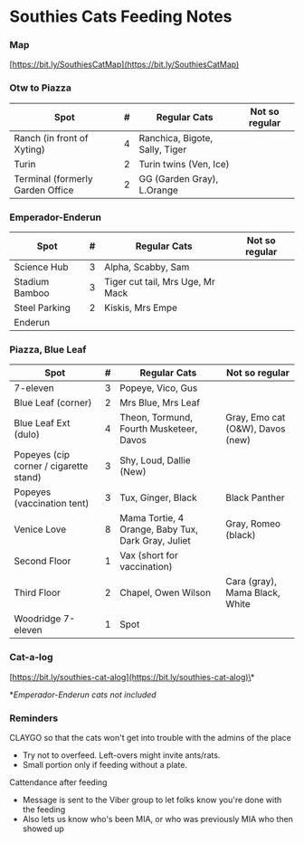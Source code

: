 # Southies Cats Feeding Notes

### Map

[https://bit.ly/SouthiesCatMap](https://bit.ly/SouthiesCatMap)


### Otw to Piazza

| Spot                                     | # | Regular Cats | Not so regular |
|------------------------------------------|---|--------------|----------------|
| Ranch (in front of Xyting)               | 4 | Ranchica, Bigote, Sally, Tiger
| Turin                                    | 2 | Turin twins (Ven, Ice)
| Terminal (formerly Garden Office         | 2 | GG (Garden Gray), L.Orange


### Emperador-Enderun

| Spot                                     | # | Regular Cats | Not so regular |
|------------------------------------------|---|--------------|----------------|
| Science Hub                              | 3 | Alpha, Scabby, Sam
| Stadium Bamboo                           | 3 | Tiger cut tail, Mrs Uge, Mr Mack
| Steel Parking                            | 2 | Kiskis, Mrs Empe
| Enderun                                  |   |


### Piazza, Blue Leaf

| Spot                                     | # | Regular Cats | Not so regular |
|------------------------------------------|---|--------------|----------------|
| 7-eleven                                 | 3 | Popeye, Vico, Gus
| Blue Leaf (corner)                       | 2 | Mrs Blue, Mrs Leaf
| Blue Leaf Ext (dulo)                     | 4 | Theon, Tormund, Fourth Musketeer, Davos | Gray, Emo cat (O&W), Davos (new)
| Popeyes (cip corner / cigarette stand)   | 3 | Shy, Loud, Dallie (New)          |
| Popeyes (vaccination tent)               | 3 | Tux, Ginger, Black               | Black Panther
| Venice Love                              | 8 | Mama Tortie, 4 Orange, Baby Tux, Dark Gray, Juliet  | Gray, Romeo (black)
| Second Floor                             | 1 | Vax (short for vaccination)
| Third Floor                              | 2 | Chapel, Owen Wilson              | Cara (gray), Mama Black, White
| Woodridge 7-eleven                       | 1 | Spot


### Cat-a-log

[https://bit.ly/southies-cat-alog](https://bit.ly/southies-cat-alog)\*

\**Emperador-Enderun cats not included*

### Reminders

CLAYGO so that the cats won't get into trouble with the admins of the place

* Try not to overfeed. Left-overs might invite ants/rats.
* Small portion only if feeding without a plate.

Cattendance after feeding

* Message is sent to the Viber group to let folks know you're done with the feeding
* Also lets us know who's been MIA, or who was previously MIA who then showed up
